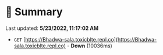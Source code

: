 # 📖 Summary
Last updated: **5/23/2022, 11:17:02 AM**

- `GET` [https://Bhadwa-sala.toxicblte.repl.co](https://Bhadwa-sala.toxicblte.repl.co) - **Down** (10036ms)
